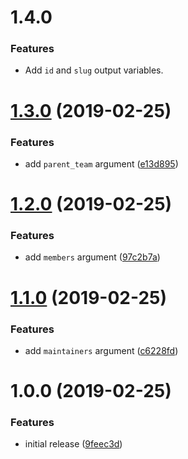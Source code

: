# 1.4.0

### Features

* Add `id` and `slug` output variables.

# [1.3.0](https://github.com/innovationnorway/terraform-github-team/compare/v1.2.0...v1.3.0) (2019-02-25)


### Features

* add `parent_team` argument ([e13d895](https://github.com/innovationnorway/terraform-github-team/commit/e13d895))

# [1.2.0](https://github.com/innovationnorway/terraform-github-team/compare/v1.1.0...v1.2.0) (2019-02-25)


### Features

* add `members` argument ([97c2b7a](https://github.com/innovationnorway/terraform-github-team/commit/97c2b7a))

# [1.1.0](https://github.com/innovationnorway/terraform-github-team/compare/v1.0.0...v1.1.0) (2019-02-25)


### Features

* add `maintainers` argument ([c6228fd](https://github.com/innovationnorway/terraform-github-team/commit/c6228fd))

# 1.0.0 (2019-02-25)


### Features

* initial release ([9feec3d](https://github.com/innovationnorway/terraform-github-team/commit/9feec3d))
